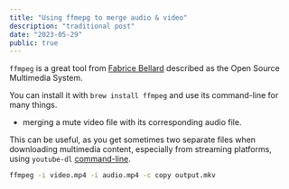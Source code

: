 ```yaml
---
title: "Using ffmepg to merge audio & video"
description: "traditional post"
date: "2023-05-29"
public: true
---
```




``ffmpeg`` is a great tool from [Fabrice Bellard](https://bellard.org/) described as the Open Source Multimedia System.

You can install it with ``brew install ffmpeg`` and use its command-line for many things.


- merging a mute video file with its corresponding audio file. 

This can be useful, as you get sometimes two separate files when downloading multimedia content, especially from streaming platforms, using ``youtube-dl`` [command-line](https://github.com/ytdl-org/youtube-dl).

```bash
ffmpeg -i video.mp4 -i audio.mp4 -c copy output.mkv
```
